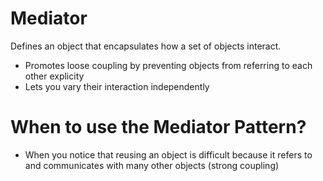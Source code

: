 # Mediator 
Defines an object that encapsulates how a set of objects interact.
* Promotes loose coupling by preventing objects from referring to each other explicity
* Lets you vary their interaction independently 


# When to use the Mediator Pattern?
- When you notice that reusing an object is difficult because it refers to and communicates with many other objects (strong coupling)

